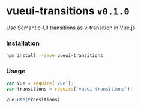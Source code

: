vueui-transitions ```v0.1.0```
================================

Use Semantic-UI transitions as v-transition in Vue.js

### Installation
```bash
npm install --save vueui-transitions
```

### Usage
```js
var Vue = require('vue');
var transitions = require('vueui-transitions');

Vue.use(transitions)
```